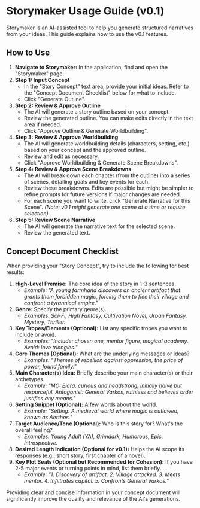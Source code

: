 # Storymaker Usage Guide (v0.1)

Storymaker is an AI-assisted tool to help you generate structured narratives from your ideas. This guide explains how to use the v0.1 features.

## How to Use

1.  **Navigate to Storymaker:** In the application, find and open the "Storymaker" page.
2.  **Step 1: Input Concept**
    *   In the "Story Concept" text area, provide your initial ideas. Refer to the "Concept Document Checklist" below for what to include.
    *   Click "Generate Outline".
3.  **Step 2: Review & Approve Outline**
    *   The AI will generate a story outline based on your concept.
    *   Review the generated outline. You can make edits directly in the text area if needed.
    *   Click "Approve Outline & Generate Worldbuilding".
4.  **Step 3: Review & Approve Worldbuilding**
    *   The AI will generate worldbuilding details (characters, setting, etc.) based on your concept and the approved outline.
    *   Review and edit as necessary.
    *   Click "Approve Worldbuilding & Generate Scene Breakdowns".
5.  **Step 4: Review & Approve Scene Breakdowns**
    *   The AI will break down each chapter (from the outline) into a series of scenes, detailing goals and key events for each.
    *   Review these breakdowns. Edits are possible but might be simpler to refine prompts for future versions if major changes are needed.
    *   For each scene you want to write, click "Generate Narrative for this Scene". *(Note: v0.1 might generate one scene at a time or require selection).*
6.  **Step 5: Review Scene Narrative**
    *   The AI will generate the narrative text for the selected scene.
    *   Review the generated text.

## Concept Document Checklist

When providing your "Story Concept", try to include the following for best results:

1.  **High-Level Premise:** The core idea of the story in 1-3 sentences.
    *   *Example: "A young farmhand discovers an ancient artifact that grants them forbidden magic, forcing them to flee their village and confront a tyrannical empire."*
2.  **Genre:** Specify the primary genre(s).
    *   *Examples: Sci-Fi, High Fantasy, Cultivation Novel, Urban Fantasy, Mystery, Thriller.*
3.  **Key Tropes/Elements (Optional):** List any specific tropes you want to include or avoid.
    *   *Examples: "Include: chosen one, mentor figure, magical academy. Avoid: love triangles."*
4.  **Core Themes (Optional):** What are the underlying messages or ideas?
    *   *Examples: "Themes of rebellion against oppression, the price of power, found family."*
5.  **Main Character(s) Idea:** Briefly describe your main character(s) or their archetypes.
    *   *Example: "MC: Elara, curious and headstrong, initially naive but resourceful. Antagonist: General Varkos, ruthless and believes order justifies any means."*
6.  **Setting Snippet (Optional):** A few words about the world.
    *   *Example: "Setting: A medieval world where magic is outlawed, known as Aerthos."*
7.  **Target Audience/Tone (Optional):** Who is this story for? What's the overall feeling?
    *   *Examples: Young Adult (YA), Grimdark, Humorous, Epic, Introspective.*
8.  **Desired Length Indication (Optional for v0.1):** Helps the AI scope its responses (e.g., short story, first chapter of a novel).
9.  **Key Plot Beats (Optional but Recommended for Cohesion):** If you have 2-5 major events or turning points in mind, list them briefly.
    *   *Example: "1. Discovery of artifact. 2. Village attacked. 3. Meets mentor. 4. Infiltrates capital. 5. Confronts General Varkos."*

Providing clear and concise information in your concept document will significantly improve the quality and relevance of the AI's generations. 